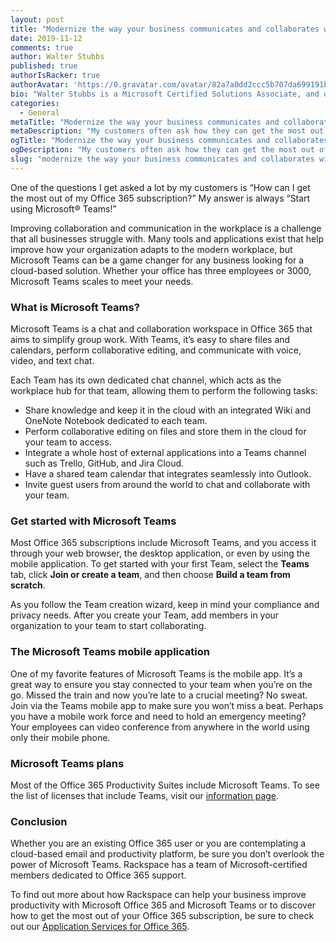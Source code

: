 ```yaml
---
layout: post
title: "Modernize the way your business communicates and collaborates with Microsoft Teams"
date: 2019-11-12
comments: true
author: Walter Stubbs
published: true
authorIsRacker: true
authorAvatar: 'https://0.gravatar.com/avatar/82a7a0dd2ccc5b707da699191be87ecf'
bio: "Walter Stubbs is a Microsoft Certified Solutions Associate, and one of the Lead Email Technicians in Cloud Office. Walter joined Rackspace in 2018 and has been supporting the Office 365 environment from day one. His passion for helping others combined with his knowledge of Office 365 helps him provide a Fanatical Experience for Rackspace customers everyday."
categories:
  - General
metaTitle: "Modernize the way your business communicates and collaborates with Microsoft Teams"
metaDescription: "My customers often ask how they can get the most out of their Office 365 subscription, and I always reply that they should start using Microsoft Teams!"
ogTitle: "Modernize the way your business communicates and collaborates with Microsoft Teams"
ogDescription: "My customers often ask how they can get the most out of their Office 365 subscription, and I always reply that they should start using Microsoft Teams!"
slug: "modernize the way your business communicates and collaborates with microsoft teams" 
---
```


One of the questions I get asked a lot by my customers is “How can I get the most out of my Office 365 subscription?” My answer is always “Start using Microsoft&reg; Teams!”

<!--more-->

Improving collaboration and communication in the workplace is a challenge that all businesses struggle with. Many tools and applications exist that help improve how your organization adapts to the modern workplace, but Microsoft Teams can be a game changer for any business looking for a cloud-based solution. Whether your office has three employees or 3000, Microsoft Teams scales to meet your needs.

### What is Microsoft Teams?

Microsoft Teams is a chat and collaboration workspace in Office 365 that aims to simplify group work. With Teams, it’s easy to share files and calendars, perform collaborative editing, and communicate with voice, video, and text chat.

Each Team has its own dedicated chat channel, which acts as the workplace hub for that team, allowing them to perform the following tasks:

- Share knowledge and keep it in the cloud with an integrated Wiki and OneNote Notebook dedicated to each team.
- Perform collaborative editing on files and store them in the cloud for your team to access.
- Integrate a whole host of external applications into a Teams channel such as Trello, GitHub, and Jira Cloud.
- Have a shared team calendar that integrates seamlessly into Outlook.
- Invite guest users from around the world to chat and collaborate with your team.

### Get started with Microsoft Teams

Most Office 365 subscriptions include Microsoft Teams, and you access it through your web browser, the desktop application, or even by using the mobile application. To get started with your first Team, select the **Teams** tab, click **Join or create a team**, and then choose **Build a team from scratch**.

As you follow the Team creation wizard, keep in mind your compliance and privacy needs. After you create your Team, add members in your organization to your team to start collaborating.

### The Microsoft Teams mobile application

One of my favorite features of Microsoft Teams is the mobile app. It’s a great way to ensure you stay connected to your team when you’re on the go. Missed the train and now you’re late to a crucial meeting? No sweat. Join via the Teams mobile app to make sure you won’t miss a beat. Perhaps you have a mobile work force and need to hold an emergency meeting? Your employees can video conference from anywhere in the world using only their mobile phone.

### Microsoft Teams plans

Most of the Office 365 Productivity Suites include Microsoft Teams. To see the list of licenses that include Teams, visit our [information page](https://www.rackspace.com/microsoft/office-365/pick-your-plan).

### Conclusion

Whether you are an existing Office 365 user or you are contemplating a cloud-based email and productivity platform, be sure you don’t overlook the power of Microsoft Teams. Rackspace has a team of Microsoft-certified members dedicated to Office 365 support.

To find out more about how Rackspace can help your business improve productivity with Microsoft Office 365 and Microsoft Teams or to discover how to get the most out of your Office 365 subscription, be sure to check out our [Application Services for Office 365](https://www.rackspace.com/microsoft/office-365/rackspace-application-services).
